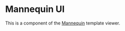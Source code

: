 Mannequin UI
============

This is a component of the [Mannequin](https://github.com/LastCallMedia/Mannequin) template viewer.